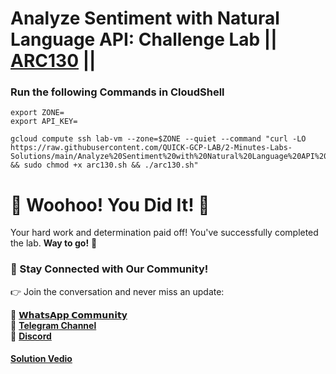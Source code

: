 # Analyze Sentiment with Natural Language API: Challenge Lab || [ARC130](https://www.cloudskillsboost.google/focuses/66586?parent=catalog) ||

### Run the following Commands in CloudShell

```
export ZONE=
export API_KEY=
```
```
gcloud compute ssh lab-vm --zone=$ZONE --quiet --command "curl -LO https://raw.githubusercontent.com/QUICK-GCP-LAB/2-Minutes-Labs-Solutions/main/Analyze%20Sentiment%20with%20Natural%20Language%20API%20Challenge%20Lab/arc130.sh && sudo chmod +x arc130.sh && ./arc130.sh"
```

# 🎉 Woohoo! You Did It! 🎉

Your hard work and determination paid off!
You've successfully completed the lab. **Way to go!** 🚀

### 💬 Stay Connected with Our Community!

👉 Join the conversation and never miss an update:

💚 [**𝗪𝗵𝗮𝘁𝘀𝗔𝗽𝗽 𝗖𝗼𝗺𝗺𝘂𝗻𝗶𝘁𝘆**](https://chat.whatsapp.com/FYKYrKwcwYDE2Xl08SEi7D) <br>
📢 [**Telegram Channel**](https://t.me/+e1HQkO3ao2FmMGQ1) <br>
👥 [**Discord**](https://discord.gg/VzBN22adUC)

#### [Solution Vedio](https://www.youtube.com/@officialSheBright)

